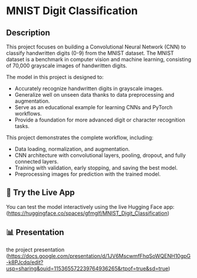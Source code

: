# MNIST Digit Classification

## Description
This project focuses on building a Convolutional Neural Network (CNN) to classify handwritten digits (0-9) from the MNIST dataset. The MNIST dataset is a benchmark in computer vision and machine learning, consisting of 70,000 grayscale images of handwritten digits.  

The model in this project is designed to:  
- Accurately recognize handwritten digits in grayscale images.  
- Generalize well on unseen data thanks to data preprocessing and augmentation.  
- Serve as an educational example for learning CNNs and PyTorch workflows.  
- Provide a foundation for more advanced digit or character recognition tasks.

This project demonstrates the complete workflow, including:  
- Data loading, normalization, and augmentation.  
- CNN architecture with convolutional layers, pooling, dropout, and fully connected layers.  
- Training with validation, early stopping, and saving the best model.  
- Preprocessing images for prediction with the trained model.

## 🔴 Try the Live App
You can test the model interactively using the live Hugging Face app:  
(https://huggingface.co/spaces/gfmglf/MNIST_Digit_Classification)

## 📊 Presentation
the project presentation (https://docs.google.com/presentation/d/1JV6MscwmfFhqSoWQENH10gpG-k8PJcdq/edit?usp=sharing&ouid=115365572239764936265&rtpof=true&sd=true)

